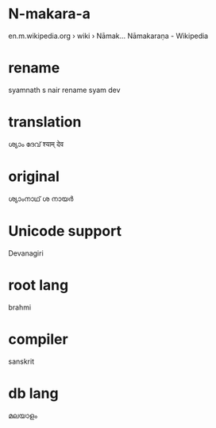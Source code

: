 # N-makara-a
en.m.wikipedia.org › wiki › Nāmak... Nāmakaraṇa - Wikipedia
# rename
syamnath s nair rename syam dev
# translation
ശ്യാം ദേവ് श्याम् देव
# original
ശ്യാംനാഥ് ശ നായർ
# Unicode support
Devanagiri
# root lang
brahmi
# compiler
sanskrit
# db lang
മലയാളം
